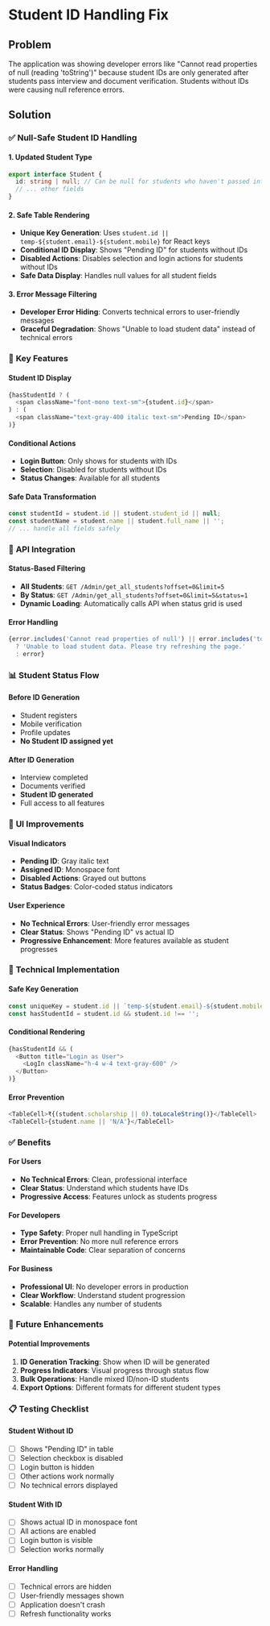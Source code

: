 # Student ID Handling Fix

## Problem
The application was showing developer errors like "Cannot read properties of null (reading 'toString')" because student IDs are only generated after students pass interview and document verification. Students without IDs were causing null reference errors.

## Solution

### ✅ **Null-Safe Student ID Handling**

#### 1. **Updated Student Type**
```typescript
export interface Student {
  id: string | null; // Can be null for students who haven't passed interview/document verification
  // ... other fields
}
```

#### 2. **Safe Table Rendering**
- **Unique Key Generation**: Uses `student.id || temp-${student.email}-${student.mobile}` for React keys
- **Conditional ID Display**: Shows "Pending ID" for students without IDs
- **Disabled Actions**: Disables selection and login actions for students without IDs
- **Safe Data Display**: Handles null values for all student fields

#### 3. **Error Message Filtering**
- **Developer Error Hiding**: Converts technical errors to user-friendly messages
- **Graceful Degradation**: Shows "Unable to load student data" instead of technical errors

### 🎯 **Key Features**

#### **Student ID Display**
```typescript
{hasStudentId ? (
  <span className="font-mono text-sm">{student.id}</span>
) : (
  <span className="text-gray-400 italic text-sm">Pending ID</span>
)}
```

#### **Conditional Actions**
- **Login Button**: Only shows for students with IDs
- **Selection**: Disabled for students without IDs
- **Status Changes**: Available for all students

#### **Safe Data Transformation**
```typescript
const studentId = student.id || student.student_id || null;
const studentName = student.name || student.full_name || '';
// ... handle all fields safely
```

### 🔄 **API Integration**

#### **Status-Based Filtering**
- **All Students**: `GET /Admin/get_all_students?offset=0&limit=5`
- **By Status**: `GET /Admin/get_all_students?offset=0&limit=5&status=1`
- **Dynamic Loading**: Automatically calls API when status grid is used

#### **Error Handling**
```typescript
{error.includes('Cannot read properties of null') || error.includes('toString') 
  ? 'Unable to load student data. Please try refreshing the page.' 
  : error}
```

### 📊 **Student Status Flow**

#### **Before ID Generation**
- Student registers
- Mobile verification
- Profile updates
- **No Student ID assigned yet**

#### **After ID Generation**
- Interview completed
- Documents verified
- **Student ID generated**
- Full access to all features

### 🎨 **UI Improvements**

#### **Visual Indicators**
- **Pending ID**: Gray italic text
- **Assigned ID**: Monospace font
- **Disabled Actions**: Grayed out buttons
- **Status Badges**: Color-coded status indicators

#### **User Experience**
- **No Technical Errors**: User-friendly error messages
- **Clear Status**: Shows "Pending ID" vs actual ID
- **Progressive Enhancement**: More features available as student progresses

### 🔧 **Technical Implementation**

#### **Safe Key Generation**
```typescript
const uniqueKey = student.id || `temp-${student.email}-${student.mobile}`;
const hasStudentId = student.id && student.id !== '';
```

#### **Conditional Rendering**
```typescript
{hasStudentId && (
  <Button title="Login as User">
    <LogIn className="h-4 w-4 text-gray-600" />
  </Button>
)}
```

#### **Error Prevention**
```typescript
<TableCell>₹{(student.scholarship || 0).toLocaleString()}</TableCell>
<TableCell>{student.name || 'N/A'}</TableCell>
```

### ✅ **Benefits**

#### **For Users**
- **No Technical Errors**: Clean, professional interface
- **Clear Status**: Understand which students have IDs
- **Progressive Access**: Features unlock as students progress

#### **For Developers**
- **Type Safety**: Proper null handling in TypeScript
- **Error Prevention**: No more null reference errors
- **Maintainable Code**: Clear separation of concerns

#### **For Business**
- **Professional UI**: No developer errors in production
- **Clear Workflow**: Understand student progression
- **Scalable**: Handles any number of students

### 🚀 **Future Enhancements**

#### **Potential Improvements**
1. **ID Generation Tracking**: Show when ID will be generated
2. **Progress Indicators**: Visual progress through status flow
3. **Bulk Operations**: Handle mixed ID/non-ID students
4. **Export Options**: Different formats for different student types

### 📋 **Testing Checklist**

#### **Student Without ID**
- [ ] Shows "Pending ID" in table
- [ ] Selection checkbox is disabled
- [ ] Login button is hidden
- [ ] Other actions work normally
- [ ] No technical errors displayed

#### **Student With ID**
- [ ] Shows actual ID in monospace font
- [ ] All actions are enabled
- [ ] Login button is visible
- [ ] Selection works normally

#### **Error Handling**
- [ ] Technical errors are hidden
- [ ] User-friendly messages shown
- [ ] Application doesn't crash
- [ ] Refresh functionality works 